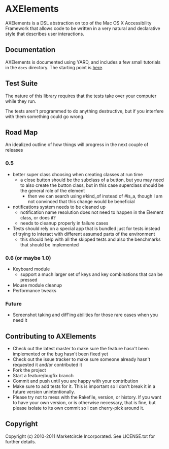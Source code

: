 # AXElements

AXElements is a DSL abstraction on top of the Mac OS X Accessibility Framework
that allows code to be written in a very natural and declarative style that
describes user interactions.

## Documentation

AXElements is documented using YARD, and includes a few small
tutorials in the `docs` directory. The starting point is [here](docs/AXElements.markdown).

## Test Suite

The nature of this library requires that the tests take over your
computer while they run.

The tests aren't programmed to do anything destructive, but if you
interfere with them something could go wrong.

## Road Map

An idealized outline of how things will progress in the next couple of releases

### 0.5

- better super class choosing when creating classes at run time
  + a close button should be the subclass of a button, but you may
  need to also create the button class, but in this case superclass
  should be the general role of the element
    * then we can search using #kind_of instead of #is_a, though I am
    not convinced that this change would be beneficial
- notifications system needs to be cleaned up
  + notification name resolution does not need to happen in the
  Element class, or does it?
  + needs to cleanup properly in failure cases
- Tests should rely on a special app that is bundled just for tests
  instead of trying to interact with different assumed parts of the
  environment
  + this should help with all the skipped tests and also the
  benchmarks that should be implemented

### 0.6 (or maybe 1.0)

- Keyboard module
  + support a much larger set of keys and key combinations that can be
  pressed
- Mouse module cleanup
- Performance tweaks

### Future

- Screenshot taking and diff'ing abilities for those rare cases when
  you need it

## Contributing to AXElements

* Check out the latest master to make sure the feature hasn't been implemented or the bug hasn't been fixed yet
* Check out the issue tracker to make sure someone already hasn't requested it and/or contributed it
* Fork the project
* Start a feature/bugfix branch
* Commit and push until you are happy with your contribution
* Make sure to add tests for it. This is important so I don't break it in a future version unintentionally.
* Please try not to mess with the Rakefile, version, or history. If you want to have your own version, or is otherwise necessary, that is fine, but please isolate to its own commit so I can cherry-pick around it.

## Copyright

Copyright (c) 2010-2011 Marketcircle Incorporated. See LICENSE.txt for further details.

